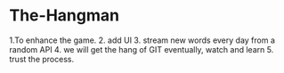 # The-Hangman
  1.To enhance the game.
  2. add UI 
  3. stream new words every day from a random API
  4. we will get the hang of GIT eventually, watch and learn
  5. trust the process.
  
  
  
